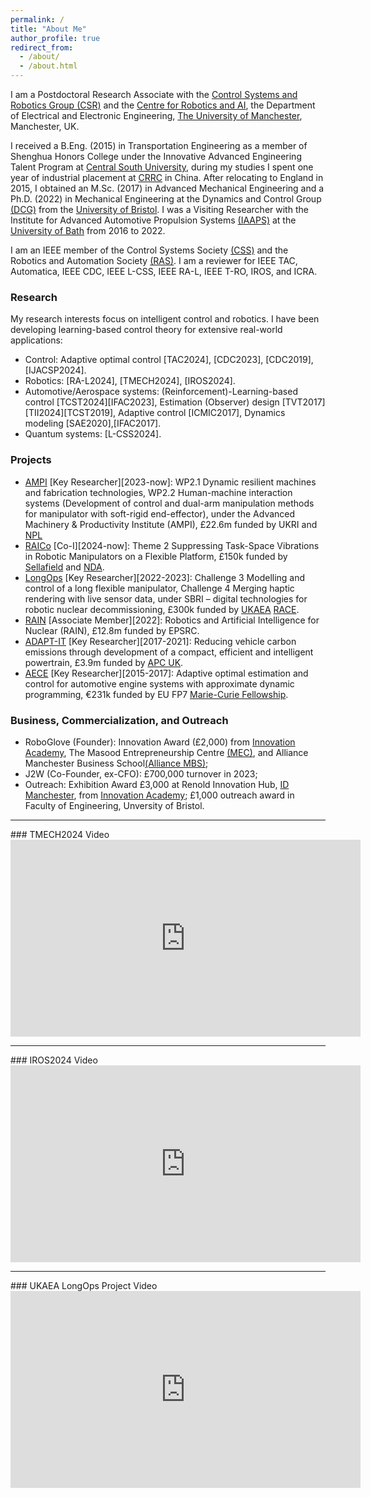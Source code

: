 ```yaml
---
permalink: /
title: "About Me"
author_profile: true
redirect_from: 
  - /about/
  - /about.html
---
```


I am a Postdoctoral Research Associate with the [Control Systems and Robotics Group (CSR)](https://uom-csrgroup.uk/) and the [Centre for Robotics and AI](https://www.robotics.manchester.ac.uk/), the Department of Electrical and Electronic Engineering, [The University of Manchester](https://www.manchester.ac.uk), Manchester, UK. 

I received a B.Eng. (2015) in Transportation Engineering as a member of Shenghua Honors College under the 
Innovative Advanced Engineering Talent Program at [Central South University](https://en.csu.edu.cn/), during my studies I spent one year of industrial placement at [CRRC](https://www.crrcgc.cc/en/) in China. After relocating to England in 2015, I obtained an M.Sc. (2017) in Advanced Mechanical Engineering and a Ph.D. (2022) in Mechanical Engineering at the Dynamics and Control Group [(DCG)](https://www.bristol.ac.uk/engineering/research/dynamicscontrol/) from the [University of Bristol](https://www.bristol.ac.uk/). I was a Visiting Researcher with the Institute for Advanced Automotive Propulsion Systems [(IAAPS)](https://iaaps.co.uk/) at the [University of Bath](https://www.bath.ac.uk/) from 2016 to 2022.

I am an IEEE member of the Control Systems Society [(CSS)](https://www.ieeecss.org/) and the Robotics and Automation Society [(RAS)](https://www.ieee-ras.org/). I am a reviewer for IEEE TAC, Automatica, IEEE CDC, IEEE L-CSS, IEEE RA-L, IEEE T-RO, IROS, and ICRA.

### Research

My research interests focus on intelligent control and robotics. I have been developing learning-based control theory for extensive real-world applications:
- Control: Adaptive optimal control [TAC2024], [CDC2023], [CDC2019], [IJACSP2024].
- Robotics: [RA-L2024], [TMECH2024], [IROS2024].
- Automotive/Aerospace systems: (Reinforcement)-Learning-based control [TCST2024][IFAC2023], Estimation (Observer) design [TVT2017][TII2024][TCST2019], Adaptive control [ICMIC2017], Dynamics modeling [SAE2020],[IFAC2017].
- Quantum systems: [L-CSS2024].


### Projects
- [AMPI](https://www.manchester.ac.uk/about/news/north-west-england-primed-to-become-advanced-manufacturing-hub-with-new-government-funding/) [Key Researcher][2023-now]: WP2.1 Dynamic resilient machines and fabrication technologies, WP2.2 Human-machine interaction systems (Development of control and dual-arm manipulation methods for manipulator with soft-rigid end-effector), under the Advanced Machinery & Productivity Institute (AMPI), £22.6m funded by UKRI and [NPL](https://www.npl.co.uk/)
- [RAICo](https://www.gov.uk/government/news/new-robotics-hub-opens-in-west-cumbria) [Co-I][2024-now]: Theme 2 Suppressing Task-Space Vibrations in Robotic Manipulators on a Flexible Platform, £150k funded by [Sellafield](https://www.gov.uk/government/organisations/sellafield-ltd) and [NDA](https://www.gov.uk/government/organisations/nuclear-decommissioning-authority).
- [LongOps](https://race.ukaea.uk/programmes/longops/) [Key Researcher][2022-2023]: Challenge 3 Modelling and control of a long flexible manipulator, Challenge 4 Merging haptic rendering with live sensor data, under SBRI – digital technologies for robotic nuclear decommissioning, £300k funded by [UKAEA](https://www.gov.uk/government/organisations/uk-atomic-energy-authority) [RACE](https://race.ukaea.uk/).
- [RAIN](https://rainhub.org.uk/) [Associate Member][2022]: Robotics and Artificial Intelligence for Nuclear (RAIN), £12.8m funded by EPSRC.
- [ADAPT-IT](https://www.apcuk.co.uk/impact/funded-projects/westfield-adapt/) [Key Researcher][2017-2021]: Reducing vehicle carbon emissions through development of a compact, efficient and intelligent powertrain, £3.9m funded by [APC UK](https://www.apcuk.co.uk/).
- [AECE](https://cordis.europa.eu/project/id/625531) [Key Researcher][2015-2017]: Adaptive optimal estimation and control for automotive engine systems with approximate dynamic programming, €231k funded by EU FP7 [Marie-Curie Fellowship](https://marie-sklodowska-curie-actions.ec.europa.eu/actions/postdoctoral-fellowships).

### Business, Commercialization, and Outreach
- RoboGlove (Founder): Innovation Award (£2,000) from [Innovation Academy](https://www.linkedin.com/in/uom-innovation-academy/?originalSubdomain=uk), The Masood Entrepreneurship Centre [(MEC)](https://www.entrepreneurship.manchester.ac.uk/), and Alliance Manchester Business School[(Alliance MBS)](https://www.alliancembs.manchester.ac.uk/);
- J2W (Co-Founder, ex-CFO): £700,000 turnover in 2023;
- Outreach: Exhibition Award £3,000 at Renold Innovation Hub, [ID Manchester](https://www.id-manchester.com/), from [Innovation Academy](https://www.linkedin.com/in/uom-innovation-academy/?originalSubdomain=uk); £1,000 outreach award in Faculty of Engineering, Unversity of Bristol.

<hr>
### TMECH2024 Video

<iframe width="560" height="315" src="https://www.youtube.com/embed/3HQk8qZHFpA?si=LcR68d3ieKAA7PiD" title="YouTube video player" frameborder="0" allow="accelerometer; autoplay; clipboard-write; encrypted-media; gyroscope; picture-in-picture; web-share" referrerpolicy="strict-origin-when-cross-origin" allowfullscreen></iframe>

<hr>
### IROS2024 Video

<iframe width="560" height="315" src="https://www.youtube.com/embed/BneKe8PxFhI?si=9uGXq1W_NYXqbmwI" title="YouTube video player" frameborder="0" allow="accelerometer; autoplay; clipboard-write; encrypted-media; gyroscope; picture-in-picture; web-share" referrerpolicy="strict-origin-when-cross-origin" allowfullscreen></iframe>

<hr>
### UKAEA LongOps Project Video

<iframe width="560" height="315" src="https://www.youtube.com/embed/xa45szoMe6g?si=HbSroKQAwDLqZ7tK" title="YouTube video player" frameborder="0" allow="accelerometer; autoplay; clipboard-write; encrypted-media; gyroscope; picture-in-picture; web-share" referrerpolicy="strict-origin-when-cross-origin" allowfullscreen></iframe>

